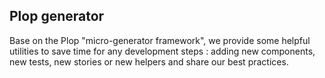 ## Plop generator

Base on the Plop "micro-generator framework", we provide some helpful utilities to save time for any development steps : adding new components, new tests, new stories or new helpers and share our best practices.